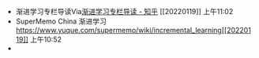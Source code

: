 - 渐进学习专栏导读Via[渐进学习专栏导读 - 知乎](https://zhuanlan.zhihu.com/p/374403541#/) [[20220119]] 上午11:02
- SuperMemo China 渐进学习 https://www.yuque.com/supermemo/wiki/incremental_learning[[20220119]] 上午10:52
- 

